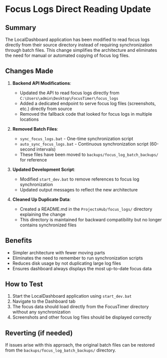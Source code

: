 # Focus Logs Direct Reading Update

## Summary
The LocalDashboard application has been modified to read focus logs directly from their source directory instead of requiring synchronization through batch files. This change simplifies the architecture and eliminates the need for manual or automated copying of focus log files.

## Changes Made

1. **Backend API Modifications**:
   - Updated the API to read focus logs directly from `C:\Users\admin\Desktop\FocusTimer\focus_logs`
   - Added a dedicated endpoint to serve focus log files (screenshots, etc.) directly from source
   - Removed the fallback code that looked for focus logs in multiple locations

2. **Removed Batch Files**:
   - `sync_focus_logs.bat` - One-time synchronization script
   - `auto_sync_focus_logs.bat` - Continuous synchronization script (60-second intervals)
   - These files have been moved to `backups/focus_log_batch_backups/` for reference

3. **Updated Development Script**:
   - Modified `start_dev.bat` to remove references to focus log synchronization
   - Updated output messages to reflect the new architecture

4. **Cleaned Up Duplicate Data**:
   - Created a README.md in the `ProjectsHub/focus_logs/` directory explaining the change
   - This directory is maintained for backward compatibility but no longer contains synchronized files

## Benefits
- Simpler architecture with fewer moving parts
- Eliminates the need to remember to run synchronization scripts
- Reduces disk usage by not duplicating large log files
- Ensures dashboard always displays the most up-to-date focus data

## How to Test
1. Start the LocalDashboard application using `start_dev.bat`
2. Navigate to the Dashboard tab
3. The focus data should load directly from the FocusTimer directory without any synchronization
4. Screenshots and other focus log files should be displayed correctly

## Reverting (if needed)
If issues arise with this approach, the original batch files can be restored from the `backups/focus_log_batch_backups/` directory.

